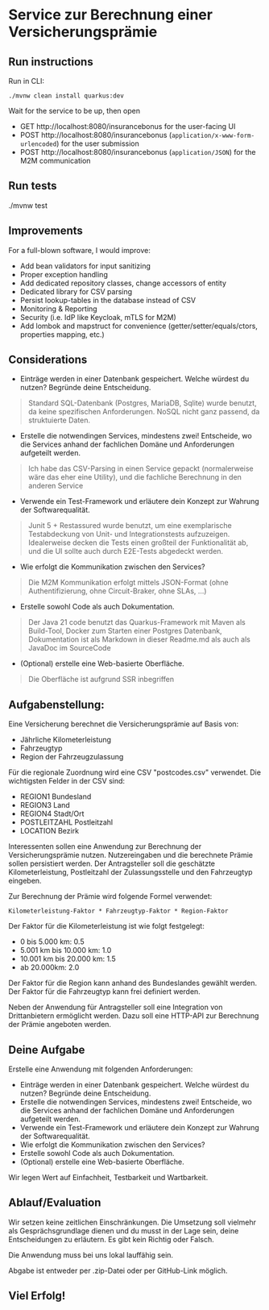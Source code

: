 # Service zur Berechnung einer Versicherungsprämie

## Run instructions

Run in CLI:

`./mvnw clean install quarkus:dev`

Wait for the service to be up, then open 

* GET http://localhost:8080/insurancebonus for the user-facing UI
* POST http://localhost:8080/insurancebonus (`application/x-www-form-urlencoded`) for the user submission
* POST http://localhost:8080/insurancebonus (`application/JSON`) for the M2M communication

## Run tests

./mvnw test


## Improvements

For a full-blown software, I would improve:

* Add bean validators for input sanitizing
* Proper exception handling
* Add dedicated repository classes, change accessors of entity
* Dedicated library for CSV parsing
* Persist lookup-tables in the database instead of CSV
* Monitoring & Reporting
* Security (i.e. IdP like Keycloak, mTLS for M2M)
* Add lombok and mapstruct for convenience (getter/setter/equals/ctors, properties mapping, etc.)


## Considerations

- Einträge werden in einer Datenbank gespeichert. Welche würdest du nutzen? Begründe deine Entscheidung.
> Standard SQL-Datenbank (Postgres, MariaDB, Sqlite) wurde benutzt, da keine spezifischen Anforderungen. NoSQL nicht ganz passend, da struktuierte Daten.
- Erstelle die notwendingen Services, mindestens zwei! Entscheide, wo die Services anhand der fachlichen Domäne und Anforderungen aufgeteilt werden.
> Ich habe das CSV-Parsing in einen Service gepackt (normalerweise wäre das eher eine Utility), und die fachliche Berechnung in den anderen Service
- Verwende ein Test-Framework und erläutere dein Konzept zur Wahrung der Softwarequalität.
> Junit 5 + Restassured wurde benutzt, um eine exemplarische Testabdeckung von Unit- und Integrationstests aufzuzeigen. Idealerweise decken die Tests einen großteil der Funktionalität ab, und die UI sollte auch durch E2E-Tests abgedeckt werden.
- Wie erfolgt die Kommunikation zwischen den Services?
> Die M2M Kommunikation erfolgt mittels JSON-Format (ohne Authentifizierung, ohne Circuit-Braker, ohne SLAs, ...)
- Erstelle sowohl Code als auch Dokumentation.
> Der Java 21 code benutzt das Quarkus-Framework mit Maven als Build-Tool, Docker zum Starten einer Postgres Datenbank, Dokumentation ist als Markdown in dieser Readme.md als auch als JavaDoc im SourceCode
- (Optional) erstelle eine Web-basierte Oberfläche.
> Die Oberfläche ist aufgrund SSR inbegriffen

## Aufgabenstellung:

Eine Versicherung berechnet die Versicherungsprämie auf Basis von:

- Jährliche Kilometerleistung
- Fahrzeugtyp
- Region der Fahrzeugzulassung

Für die regionale Zuordnung wird eine CSV "postcodes.csv" verwendet. Die wichtigsten Felder in der CSV sind:

- REGION1 Bundesland
- REGION3 Land
- REGION4 Stadt/Ort
- POSTLEITZAHL Postleitzahl
- LOCATION Bezirk

Interessenten sollen eine Anwendung zur Berechnung der Versicherungsprämie nutzen. Nutzereingaben und die berechnete Prämie sollen persistiert werden.
Der Antragsteller soll die geschätzte Kilometerleistung, Postleitzahl der Zulassungsstelle und den Fahrzeugtyp eingeben.

Zur Berechnung der Prämie wird folgende Formel verwendet:

    Kilometerleistung-Faktor * Fahrzeugtyp-Faktor * Region-Faktor

Der Faktor für die Kilometerleistung ist wie folgt festgelegt:

- 0 bis 5.000 km: 0.5
- 5.001 km bis 10.000 km: 1.0
- 10.001 km bis 20.000 km: 1.5
- ab 20.000km: 2.0

Der Faktor für die Region kann anhand des Bundeslandes gewählt werden. Der Faktor für die Fahrzeugtyp kann frei definiert werden.

Neben der Anwendung für Antragsteller soll eine Integration von Drittanbietern ermöglicht werden.
Dazu soll eine HTTP-API zur Berechnung der Prämie angeboten werden.

## Deine Aufgabe

Erstelle eine Anwendung mit folgenden Anforderungen:

- Einträge werden in einer Datenbank gespeichert. Welche würdest du nutzen? Begründe deine Entscheidung.
- Erstelle die notwendingen Services, mindestens zwei! Entscheide, wo die Services anhand der fachlichen Domäne und Anforderungen aufgeteilt werden.
- Verwende ein Test-Framework und erläutere dein Konzept zur Wahrung der Softwarequalität.
- Wie erfolgt die Kommunikation zwischen den Services?
- Erstelle sowohl Code als auch Dokumentation.
- (Optional) erstelle eine Web-basierte Oberfläche.

Wir legen Wert auf Einfachheit, Testbarkeit und Wartbarkeit.

## Ablauf/Evaluation

Wir setzen keine zeitlichen Einschränkungen. Die Umsetzung soll vielmehr als Gesprächsgrundlage dienen und du musst in der Lage sein, deine Entscheidungen zu erläutern.
Es gibt kein Richtig oder Falsch.

Die Anwendung muss bei uns lokal lauffähig sein.

Abgabe ist entweder per .zip-Datei oder per GitHub-Link möglich.

## Viel Erfolg!
